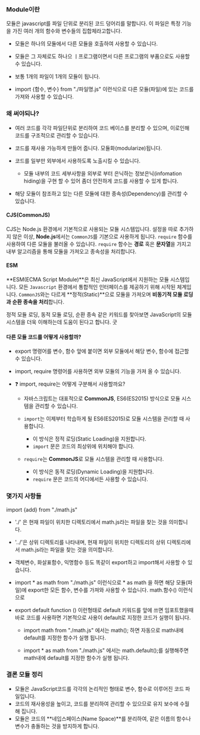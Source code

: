 ### Module이란
모듈은 javascript를 파일 단위로 분리된 코드 덩어리를 말합니다. 이 파일은 특정 기능을 가진 여러 개의 함수와 변수들의 집합체라고합니다.

- 모듈은 하나의 모듈에서 다른 모듈을 호출하여 사용할 수 있습니다.

- 모듈은 그 자체로도 하나으 ㅣ프로그램이면서 다른 프로그램의 부품으로도 사용할 수 있습니다.

- 보통 1개의 파일이 1개의 모듈이 됩니다.

- import {함수, 변수} from "./파일명.js" 이런식으로 다른 모듈(파일)에 있는 코드를 가져와 사용할 수 있습니다.

### 왜 써야되나?
- 여러 코드를 각각 파일단위로 분리하여 코드 베이스를 분리할 수 있으며, 이로인해 코드를 구조적으로 관리할 수 있습니다.

- 코드를 재사용 가능하게 만들어 줍니다. 모듈화(modularize)됩니다.

- 코드를 일부만 외부에서 사용하도록 노출시킬 수 있습니다.
    - 모듈 내부의 코드 세부사항을 외부로 부터 은닉하는 정보은닉(infomation hiding)을 구현 할 수 있어 좀더 안전하게 코드를 사용할 수 있게 합니다.

- 해당 모듈이 참조하고 있는 다른 모듈에 대한 종속성(Dependency)를 관리할 수 있습니다.

#### CJS(CommonJS)
CJS는 Node.js 환경에서 기본적으로 사용되는 모듈 시스템입니다. 
설정을 따로 추가하지 않은 이상, **Node.js**에서는 `CommonJS`를 기본으로 사용하게 됩니다. 
`require` 함수를 사용하여 다른 모듈을 불러올 수 있습니다.
`require` 함수는 **경로** 혹은 **문자열**을 가지고 내부 알고리즘을 통해 모듈을 가져오고 종속성을 처리합니다.

#### ESM
**ESM(ECMA Script Module)**은 최신 JavaScript에서 지원하는 모듈 시스템입니다.
모든 `Javascript` 환경에서 통합적인 인터페이스를 제공하기 위해 시작된 체계입니다.
`CommonJS`와는 다르게 **정적(Static)**으로 모듈을 가져오며 **비동기적 모듈 로딩과 순환 종속을 처리**합니다.

정적 모듈 로딩, 동적 모듈 로딩, 순환 종속 같은 키워드를 찾아보면 JavaScript의 모듈 시스템을 더욱 이해하는데 도움이 된다고 합니다. 굿

#### 다른 모듈 코드를 어떻게 사용할까?
- export 명령어를 변수, 함수 앞에 붙이면 외부 모듈에서 해당 변수, 함수에 접근할 수 있습니다.

- import, require 명령어를 사용하면 외부 모듈의 기능을 가져 올 수 있습니다.
- ❓ import, require는 어떻게 구분해서 사용할까요?

    - 자바스크립트는 대표적으로 **CommonJS**, ES6(ES2015) 방식으로 모듈 시스템을 관리할 수 있습니다.
    
    - `import`는 이제부터 학습하게 될 ES6(ES2015)로 모듈 시스템을 관리할 때 사용합니다.
        - 이 방식은 정적 로딩(Static Loading)을 지원합니다.
        - `import` 문은 코드의 최상위에 위치해야 합니다.

    - `require`는 **CommonJS**로 모듈 시스템을 관리할 때 사용합니다.
        - 이 방식은 동적 로딩(Dynamic Loading)을 지원합니다.
        - `require` 문은 코드의 어디에서든 사용할 수 있습니다.

### 몇가지 사항들
import {add} from "./math.js"
- './' 은 현재 파일이 위치한 디렉토리에서 math.js라는 파일을 찾는 것을 의미합니다.

- '../'은 상위 디렉토리를 나타내며, 현재 파일이 위치한 디렉토리의 상위 디렉토리에서 math.js라는 파일을 찾는 것을 의미합니다.

- 객체변수, 화살표함수, 익명함수 등도 똑같이 export하고 import해서 사용할 수 있습니다.

- import * as math from "./math.js" 이런식으로 * as math 을 하면 해당 모듈(파일)에 export한 모든 함수, 변수를 가져와 사용할 수 있습니다. math.함수() 이런식으로 

- export default function () 이런형태로 default 키워드를 앞에 쓰면 임포트했을때 바로 코드를 사용하면 기본적으로 사용이 default로 지정한 코드가 실행이 됩니다.

    - import math from "./math.js" 에서는 math(); 하면 자동으로 math내에 default를 지정한 함수가 실행 됩니다.

    - import * as math from "./math.js" 에서는 math.default();를 실행해주면 math내에 default를 지정한 함수가 실행 됩니다.

### 결론 모듈 정리    
- 모듈은 JavaScript코드를 각각의 논리적인 형태로 변수, 함수로 이루어진 코드 파일입니다.
- 코드의 재사용성을 높이고, 코드를 분리하여 관리할 수 있으므로 유지 보수에 수월해 집니다.
- 모듈은 코드의 **네입스페이스(Name Space)**를 분리하여, 같은 이름의 함수나 변수가 충돌하는 것을 방지하게 합니다.